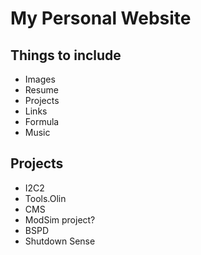# My Personal Website

## Things to include
* Images
* Resume
* Projects
* Links
* Formula
* Music

## Projects
* I2C2
* Tools.Olin
* CMS
* ModSim project?
* BSPD
* Shutdown Sense
 
